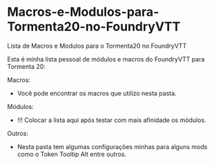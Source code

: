 # Macros-e-Modulos-para-Tormenta20-no-FoundryVTT
 Lista de Macros e Modulos para o Tormenta20 no FoundryVTT

Esta é minha lista pessoal de módulos e macros do FoundryVTT para Tormenta 20:

Macros:
- Você pode encontrar os macros que utilizo nesta pasta.

Módulos:
- !!! Colocar a lista aqui após testar com mais afinidade os módulos.

Outros:
- Nesta pasta tem algumas configurações minhas para alguns mods como o Token Tooltip Alt entre outros.
